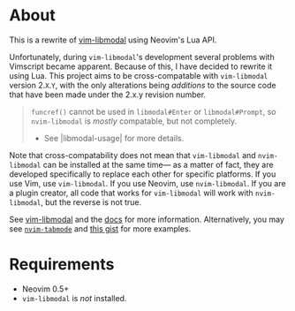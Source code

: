 # About

This is a rewrite of [vim-libmodal][libmodal] using Neovim's Lua API.

Unfortunately, during `vim-libmodal`'s development several problems with Vimscript became apparent. Because of this, I have decided to rewrite it using Lua. This project aims to be cross-compatable with `vim-libmodal` version 2.`X`.`Y`, with the only alterations being _additions_ to the source code that have been made under the 2.x.y revision number.

> `funcref()` cannot be used in `libmodal#Enter` or `libmodal#Prompt`, so `nvim-libmodal` is _mostly_ compatable, but not completely.
>
> * See |libmodal-usage| for more details.

Note that cross-compatability does not mean that `vim-libmodal` and `nvim-libmodal` can be installed at the same time— as a matter of fact, they are developed specifically to replace each other for specific platforms. If you use Vim, use `vim-libmodal`. If you use Neovim, use `nvim-libmodal`. If you are a plugin creator, all code that works for `vim-libmodal` will work with `nvim-libmodal`, but the reverse is not true.

See [vim-libmodal][libmodal] and the [docs](./doc) for more information. Alternatively, you may see [`nvim-tabmode`](https://github.com/Iron-E/nvim-tabmode) and [this gist](https://gist.github.com/Iron-E/f36116e8862ea03fd195e4e0a48cb05d) for more examples.

# Requirements

* Neovim 0.5+
* `vim-libmodal` is _not_ installed.

[libmodal]: https://github.com/Iron-E/vim-libmodal
